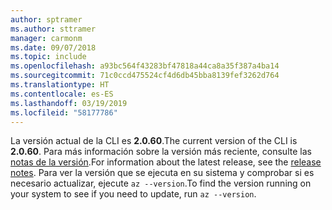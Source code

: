 ```yaml
---
author: sptramer
ms.author: sttramer
manager: carmonm
ms.date: 09/07/2018
ms.topic: include
ms.openlocfilehash: a93bc564f43283bf47818a44ca8a35f387a4ba14
ms.sourcegitcommit: 71c0ccd475524cf4d6db45bba8139fef3262d764
ms.translationtype: HT
ms.contentlocale: es-ES
ms.lasthandoff: 03/19/2019
ms.locfileid: "58177786"
---
```

<span data-ttu-id="68897-101">La versión actual de la CLI es __2.0.60__.</span><span class="sxs-lookup"><span data-stu-id="68897-101">The current version of the CLI is __2.0.60__.</span></span> <span data-ttu-id="68897-102">Para más información sobre la versión más reciente, consulte las [notas de la versión](../release-notes-azure-cli.md).</span><span class="sxs-lookup"><span data-stu-id="68897-102">For information about the latest release, see the [release notes](../release-notes-azure-cli.md).</span></span> <span data-ttu-id="68897-103">Para ver la versión que se ejecuta en su sistema y comprobar si es necesario actualizar, ejecute `az --version`.</span><span class="sxs-lookup"><span data-stu-id="68897-103">To find the version running on your system to see if you need to update, run `az --version`.</span></span>
